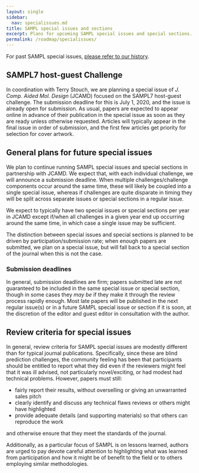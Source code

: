 ```yaml
---
layout: single
sidebar:
  nav: specialissues.md
title: SAMPL special issues and sections
excerpt: Plans for upcoming SAMPL special issues and special sections. For previous special issues, see History
permalink: /roadmap/specialissues/
---
```


For past SAMPL special issues, [please refer to our history](https://samplchallenges.github.io/history/references/).

## SAMPL7 host-guest Challenge

In coordination with Terry Stouch, we are planning a special issue of *J. Comp. Aided Mol. Design* (JCAMD) focused on the SAMPL7 host-guest challenge.
The submission deadline for this is July 1, 2020, and the issue is already open for submission.
As usual, papers are expected to appear online in advance of their publication in the special issue as soon as they are ready unless otherwise requested.
Articles will typically appear in the final issue in order of submission, and the first few articles get priority for selection for cover artwork.

## General plans for future special issues

We plan to continue running SAMPL special issues and special sections in partnership with JCAMD. We expect that, with each individual challenge, we will announce a submission deadline.
When multiple challenges/challenge components occur around the same time, these will likely be coupled into a single special issue, whereas if challenges are quite disparate in timing they will be split across separate issues or special sections in a regular issue.

We expect to typically have two special issues or special sections per year in JCAMD except if/when all challenges in a given year end up occurring around the same time, in which case a single issue may be sufficient.

The distinction between special issues and special sections is planned to be driven by participation/submission rate; when enough papers are submitted, we plan on a special issue, but will fall back to a special section of the journal when this is not the case.

### Submission deadlines

In general, submission deadlines are firm; papers submitted late are not guaranteed to be included in the same special issue or special section, though in some cases they *may be* if they make it through the review process rapidly enough.
Most late papers will be published in the next regular issue(s) or in a future SAMPL special issue or section if it is soon, at the discretion of the editor and guest editor in consultation with the author.

## Review criteria for special issues

In general, review criteria for SAMPL special issues are modestly different than for typical journal publications. Specifically, since these are blind prediction challenges, the community feeling has been that participants should be entitled to report what they did even if the reviewers might feel that it was ill advised, not particularly novel/exciting, or had modest had technical problems. However, papers must still:
- fairly report their results, without overselling or giving an unwarranted sales pitch
- clearly identify and discuss any technical flaws reviews or others might have highlighted
- provide adequate details (and supporting materials) so that others can reproduce the work

and otherwise ensure that they meet the standards of the journal.

Additionally, as a particular focus of SAMPL is on lessons learned, authors are urged to pay devote careful attention to highlighting what was learned from participation and how it might be of benefit to the field or to others employing similar methodologies.
